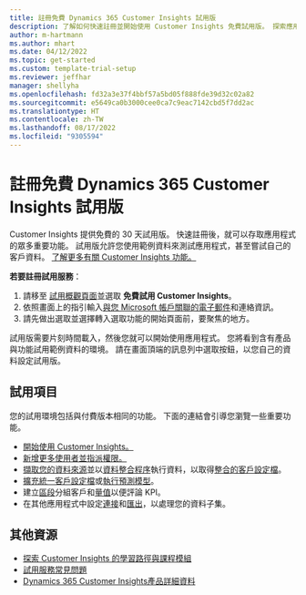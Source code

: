 ```yaml
---
title: 註冊免費 Dynamics 365 Customer Insights 試用版
description: 了解如何快速註冊並開始使用 Customer Insights 免費試用版。 探索應用程式並尋找其他學習資源。
author: m-hartmann
ms.author: mhart
ms.date: 04/12/2022
ms.topic: get-started
ms.custom: template-trial-setup
ms.reviewer: jeffhar
manager: shellyha
ms.openlocfilehash: fd32a3e37f4bbf57a5bd05f888fde39d32c02a82
ms.sourcegitcommit: e5649ca0b3000cee0ca7c9eac7142cbd5f7dd2ac
ms.translationtype: HT
ms.contentlocale: zh-TW
ms.lasthandoff: 08/17/2022
ms.locfileid: "9305594"
---
```

# <a name="sign-up-for-a-free-dynamics-365-customer-insights-trial"></a>註冊免費 Dynamics 365 Customer Insights 試用版

Customer Insights 提供免費的 30 天試用版。 快速註冊後，就可以存取應用程式的眾多重要功能。 試用版允許您使用範例資料來測試應用程式，甚至嘗試自己的客戶資料。 [了解更多有關 Customer Insights 功能。](overview.md)

**若要註冊試用服務**：

1. 請移至 [試用概觀頁面](https://dynamics.microsoft.com/ai/customer-insights/)並選取 **免費試用 Customer Insights**。
1. 依照畫面上的指引輸入[與您 Microsoft 帳戶關聯的電子郵件](https://support.microsoft.com/windows/what-is-a-microsoft-account-4a7c48e9-ff5a-e9c6-5a5c-1a57d66c3bfa)和連絡資訊。
1. 請先做出選取並選擇轉入選取功能的開始頁面前，要聚焦的地方。

試用版需要片刻時間載入，然後您就可以開始使用應用程式。 您將看到含有產品與功能試用範例資料的環境。 請在畫面頂端的訊息列中選取按鈕，以您自己的資料設定試用版。

## <a name="what-to-try"></a>試用項目

您的試用環境包括與付費版本相同的功能。 下面的連結會引導您瀏覽一些重要功能。

- [開始使用 Customer Insights。](get-started.md)
- [新增更多使用者並指派權限。](permissions.md)
- [擷取您的資料來源](data-sources.md)並以[資料整合程序](data-unification.md)執行資料，以取得[整合的客戶設定檔](customer-profiles.md)。
- [擴充統一客戶設定檔](enrichment-hub.md)或[執行預測模型](predictions-overview.md)。
- 建立[區段](segments.md)分組客戶和[量值](measures.md)以便評論 KPI。
- 在其他應用程式中設定[連接](connections.md)和[匯出](export-destinations.md)，以處理您的資料子集。

## <a name="additional-resources"></a>其他資源

- [探索 Customer Insights 的學習路徑與課程模組](/learn/browse/?products=dynamics-cust-insights)
- [試用服務常見問題](trial-faq.md)
- [Dynamics 365 Customer Insights產品詳細資料](https://dynamics.microsoft.com/ai/customer-insights/)
